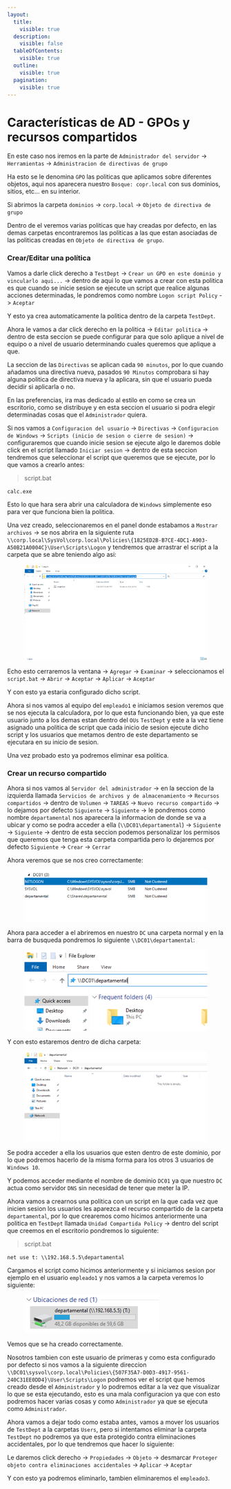```yaml
---
layout:
  title:
    visible: true
  description:
    visible: false
  tableOfContents:
    visible: true
  outline:
    visible: true
  pagination:
    visible: true
---
```


# Características de AD - GPOs y recursos compartidos

En este caso nos iremos en la parte de `Administrador del servidor` -> `Herramientas` -> `Administracion de directivas de grupo`

Ha esto se le denomina `GPO` las politicas que aplicamos sobre diferentes objetos, aqui nos aparecera nuestro `Bosque: copr.local` con sus dominios, sitios, etc... en su interior.

Si abrimos la carpeta `dominios` -> `corp.local` -> `Objeto de directiva de grupo`

Dentro de el veremos varias politicas que hay creadas por defecto, en las demas carpetas encontraremos las politicas a las que estan asociadas de las politicas creadas en `Objeto de directiva de grupo`.

### Crear/Editar una política

Vamos a darle click derecho a `TestDept` -> `Crear un GPO en este dominio y vincularlo aqui...` -> dentro de aqui lo que vamos a crear con esta politica es que cuando se inicie sesion se ejecute un script que realice algunas acciones determinadas, le pondremos como nombre `Logon script Policy` -> `Aceptar`

Y esto ya crea automaticamente la politica dentro de la carpeta `TestDept`.

Ahora le vamos a dar click derecho en la politica -> `Editar politica` -> dentro de esta seccion se puede configurar para que solo aplique a nivel de equipo o a nivel de usuario determinando cuales queremos que aplique a que.

La seccion de las `Directivas` se aplican cada `90 minutos`, por lo que cuando añadamos una directiva nueva, pasados `90 Minutos` comprobara si hay alguna politica de directiva nueva y la aplicara, sin que el usuario pueda decidir si aplicarla o no.

En las preferencias, ira mas dedicado al estilo en como se crea un escritorio, como se distribuye y en esta seccion el usuario si podra elegir determinadas cosas que el `Administrador` quiera.

Si nos vamos a `Configuracion del usuario` -> `Directivas` -> `Configuracion de Windows` -> `Scripts (inicio de sesion o cierre de sesion)` -> configuraremos que cuando inicie sesion se ejecute algo le daremos doble click en el script llamado `Iniciar sesion` -> dentro de esta seccion tendremos que seleccionar el script que queremos que se ejecute, por lo que vamos a crearlo antes:

> script.bat

```bat
calc.exe
```

Esto lo que hara sera abrir una calculadora de `Windows` simplemente eso para ver que funciona bien la politica.

Una vez creado, seleccionaremos en el panel donde estabamos a `Mostrar archivos` -> se nos abrira en la siguiente ruta `\\corp.local\SysVol\corp.local\Policies\{1825ED2B-B7CE-4DC1-A903-A50B21A0004C}\User\Scripts\Logon` y tendremos que arrastrar el script a la carpeta que se abre teniendo algo asi:

<figure><img src="../../.gitbook/assets/image (197).png" alt=""><figcaption></figcaption></figure>

Echo esto cerraremos la ventana -> `Agregar` -> `Examinar` -> seleccionamos el `script.bat` -> `Abrir` -> `Aceptar` -> `Aplicar` -> `Aceptar`

Y con esto ya estaria configurado dicho script.

Ahora si nos vamos al equipo del `empleado1` e iniciamos sesion veremos que se nos ejecuta la calculadora, por lo que esta funcionando bien, ya que este usuario junto a los demas estan dentro del `OUs` `TestDept` y este a la vez tiene asignado una politica de script que cada inicio de sesion ejecute dicho script y los usuarios que metamos dentro de este departamento se ejecutara en su inicio de sesion.

Una vez probado esto ya podremos eliminar esa politica.

### Crear un recurso compartido

Ahora si nos vamos al `Servidor del administrador` -> en la seccion de la izquierda llamada `Servicios de archivos y de almacenamiento` -> `Recursos compartidos` -> dentro de `Volumen` -> `TAREAS` -> `Nuevo recurso compartido` -> lo dejamos por defecto `Siguiente` -> `Siguiente` -> le pondremos como nombre `departamental` nos aparecera la informacion de donde se va a ubicar y como se podra acceder a ella (`\\DC01\departamental`) -> `Siguiente` -> `Siguiente` -> dentro de esta seccion podemos personalizar los permisos que queremos que tenga esta carpeta compartida pero lo dejaremos por defecto `Siguiente` -> `Crear` -> `Cerrar`

Ahora veremos que se nos creo correctamente:

<figure><img src="../../.gitbook/assets/image (198).png" alt=""><figcaption></figcaption></figure>

Ahora para acceder a el abriremos en nuestro `DC` una carpeta normal y en la barra de busqueda pondremos lo siguiente `\\DC01\departamental`:

<figure><img src="../../.gitbook/assets/image (199).png" alt=""><figcaption></figcaption></figure>

Y con esto estaremos dentro de dicha carpeta:

<figure><img src="../../.gitbook/assets/image (200).png" alt=""><figcaption></figcaption></figure>

Se podra acceder a ella los usuarios que esten dentro de este dominio, por lo que podremos hacerlo de la misma forma para los otros 3 usuarios de `Windows 10`.

Y podemos acceder mediante el nombre de dominio `DC01` ya que nuestro `DC` actua como servidor `DNS` sin necesidad de tener que meter la IP.

Ahora vamos a crearnos una politica con un script en la que cada vez que inicien sesion los usuarios les aparezca el recurso compartido de la carpeta `departamental`, por lo que crearemos como hicimos anteriormente una politica en `TestDept` llamada `Unidad Compartida Policy` -> dentro del script que creemos en el escritorio pondremos lo siguiente:

> script.bat

```bat
net use t: \\192.168.5.5\departamental
```

Cargamos el script como hicimos anteriormente y si iniciamos sesion por ejemplo en el usuario `empleado1` y nos vamos a la carpeta veremos lo siguiente:

<figure><img src="../../.gitbook/assets/image (201).png" alt=""><figcaption></figcaption></figure>

Vemos que se ha creado correctamente.

Nosotros tambien con este usuario de primeras y como esta configurado por defecto si nos vamos a la siguiente direccion `\\DC01\sysvol\corp.local\Policies\{507F35A7-D0D3-4917-9561-240C31EE0DD4}\User\Scripts\Logon` podremos ver el script que hemos creado desde el `Administrador` y lo podremos editar a la vez que visualizar lo que se esta ejecutando, esto es una mala configuracion ya que con esto podremos hacer varias cosas y como `Administrador` ya que se ejecuta como `Administrador`.

Ahora vamos a dejar todo como estaba antes, vamos a mover los usuarios de `TestDept` a la carpetas `Users`, pero si intentamos eliminar la carpeta `TestDept` no podremos ya que esta protegido contra eliminaciones accidentales, por lo que tendremos que hacer lo siguiente:

Le daremos click derecho -> `Propiedades` -> `Objeto` -> desmarcar `Proteger objeto contra eliminaciones accidentales` -> `Aplicar` -> `Aceptar`

Y con esto ya podremos eliminarlo, tambien eliminaremos el `empleado3`.
